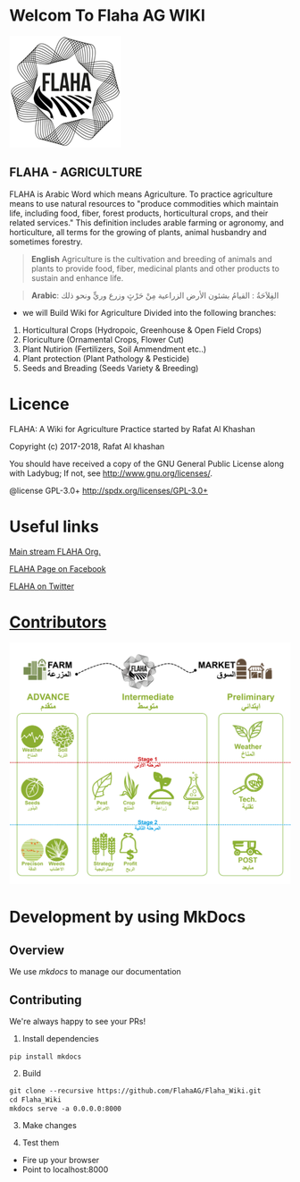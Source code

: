 # Welcom To Flaha AG WIKI
![alt text](https://github.com/FlahaAG/Flaha_Wiki/blob/master/docs/img/logo.png "FLAHA Logo")

## FLAHA - AGRICULTURE

FLAHA is Arabic Word which means Agriculture. To practice agriculture means to use natural resources to "produce commodities which maintain life, including food, fiber, forest products, horticultural crops, and their related services." This definition includes arable farming or agronomy, and horticulture, all terms for the growing of plants, animal husbandry and sometimes forestry.


> **English** Agriculture is the cultivation and breeding of animals and plants to provide food, fiber, medicinal plants and other products to sustain and enhance life.


> **Arabic**: الفِلاَحَةُ : القيامُ بشئون الأرض الزراعية مِنْ حَرْثٍ وزرع وريٍّ ونحو ذلك


- we will Build Wiki for Agriculture Divided into the following branches: 
1. Horticultural Crops (Hydropoic, Greenhouse & Open Field Crops)
2. Floriculture (Ornamental Crops, Flower Cut)
3. Plant Nutirion (Fertilizers, Soil Ammendment etc..)
4. Plant protection (Plant Pathology & Pesticide)
5. Seeds and Breading (Seeds Variety & Breeding)


Licence
========================================
FLAHA: A Wiki for Agriculture Practice started by Rafat Al Khashan
 
Copyright (c) 2017-2018, Rafat Al khashan

You should have received a copy of the GNU General Public License along with Ladybug; If not, see <http://www.gnu.org/licenses/>.
 
@license GPL-3.0+ <http://spdx.org/licenses/GPL-3.0+>


Useful links
========================================
[Main stream FLAHA Org.](http://www.flaha.org)

[FLAHA Page on Facebook](https://www.facebook.com/Flaha.Ag/)

[FLAHA on Twitter](https://twitter.com/Flaha_Ag)

[Contributors](https://github.com/FlahaAG/Flaha_Wiki/graphs/contributors)
========================================

![alt text](https://github.com/FlahaAG/Flaha_Wiki/blob/master/docs/img/stage_fl.png "FLAHA Strategy Logo")

Development by using MkDocs
========================================
## Overview

We use *mkdocs* to manage our documentation

## Contributing

We're always happy to see your PRs!

1) Install dependencies

```pip install mkdocs```

2) Build
```
git clone --recursive https://github.com/FlahaAG/Flaha_Wiki.git
cd Flaha_Wiki
mkdocs serve -a 0.0.0.0:8000
```
3) Make changes

4) Test them

- Fire up your browser 
- Point to localhost:8000
